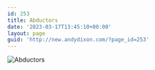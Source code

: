 ```yaml
---
id: 253
title: Abductors
date: '2023-03-17T13:45:10+00:00'
layout: page
guid: 'http://new.andydixon.com/?page_id=253'
---
```


![Abductors](https://i0.wp.com/assets.g8x2.ldn.idrivee2-23.com/posters/Abductors%2001.jpg?w=1200&ssl=1 "Abductors")